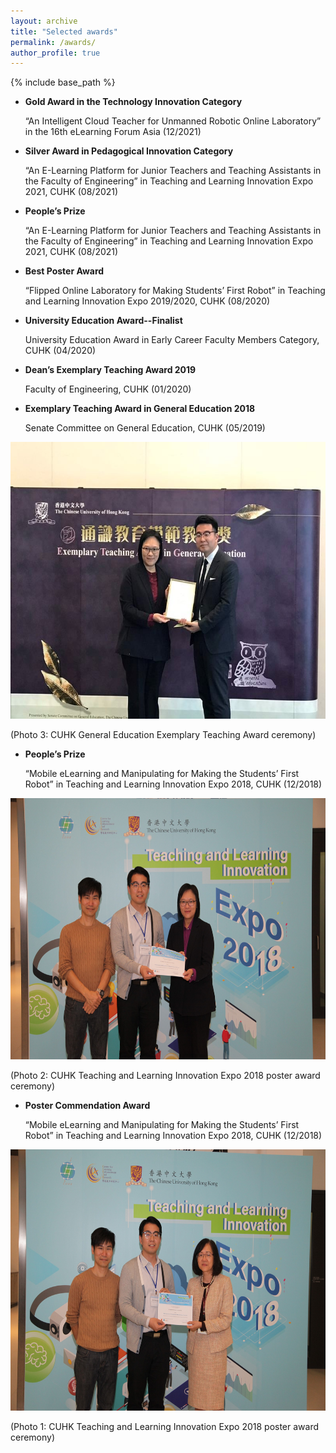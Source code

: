 ```yaml
---
layout: archive
title: "Selected awards"
permalink: /awards/
author_profile: true
---
```


{% include base_path %}

* **Gold Award in the Technology Innovation Category** 

    “An Intelligent Cloud Teacher for Unmanned Robotic Online Laboratory” in the 16th eLearning Forum Asia (12/2021)

* **Silver Award in Pedagogical Innovation Category** 

    “An E-Learning Platform for Junior Teachers and Teaching Assistants in the Faculty of Engineering” in Teaching and Learning Innovation Expo 2021, CUHK (08/2021)

* **People’s Prize** 

    “An E-Learning Platform for Junior Teachers and Teaching Assistants in the Faculty of Engineering” in Teaching and Learning Innovation Expo 2021, CUHK (08/2021)

* **Best Poster Award** 

    “Flipped Online Laboratory for Making Students’ First Robot” in Teaching and Learning Innovation Expo 2019/2020, CUHK (08/2020)

* **University Education Award--Finalist** 

    University Education Award in Early Career Faculty Members Category, CUHK (04/2020)

* **Dean’s Exemplary Teaching Award 2019** 

    Faculty of Engineering, CUHK (01/2020)

* **Exemplary Teaching Award in General Education 2018** 

    Senate Committee on General Education, CUHK (05/2019)
    
<img src="/images/eta_general_education_2018.jpg" alt="IEEE" style="width:591px;height:443px;">

(Photo 3: CUHK General Education Exemplary Teaching Award ceremony)

* **People’s Prize** 

    “Mobile eLearning and Manipulating for Making the Students’ First Robot” in Teaching and Learning Innovation Expo 2018, CUHK (12/2018)
    
<img src="/images/peoples_prize_tlexpo2018.jpg" alt="IEEE" style="width:627px;height:418px;">

(Photo 2: CUHK Teaching and Learning Innovation Expo 2018 poster award ceremony)

* **Poster Commendation Award** 

    “Mobile eLearning and Manipulating for Making the Students’ First Robot” in Teaching and Learning Innovation Expo 2018, CUHK (12/2018)
    
<img src="/images/poster_commendation_award_tlexpo2018.jpg" alt="IEEE" style="width:627px;height:418px;">

(Photo 1: CUHK Teaching and Learning Innovation Expo 2018 poster award ceremony)

